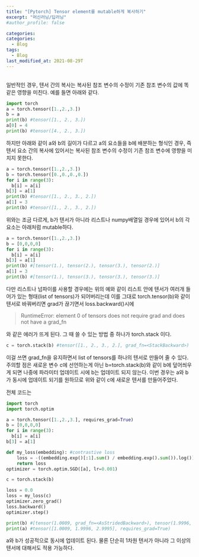 ```yaml
---
title: "[Pytorch] Tensor element를 mutable하게 복사하기"
excerpt: "머신러닝/딥러닝"
#author_profile: false

categories:
categories:
  - Blog
tags:
  - Blog
last_modified_at: 2021-08-29T
---
```


<br>
일반적인 경우, 텐서 간의 복사는 복사된 참조 변수의 수정이 기존 참조 변수의 값에 똑같은 영향을 미친다.
예를 들면 아래와 같다.

```python
import torch
a = torch.tensor([1.,2.,3.])
b = a
print(b) #tensor([1., 2., 3.])
a[0] = 4
print(b) #tensor([4., 2., 3.])
```

하지만 아래와 같이 a와 b의 길이가 다르고 a의 요소들을 b에 배분하는 형식인 경우, 즉 텐서 요소 간의 복사에 있어서는 복사된 참조 변수의 수정이 기존 참조 변수에 영향을 미치지 못한다.

```python
a = torch.tensor([1.,2.,3.])
b = torch.tensor([0.,0.,0.,0.])
for i in range(3):
  b[i] = a[i]
b[3] = a[1]
print(b) #tensor([1., 2., 3., 2.])
a[1] = 3
print(b) #tensor([1., 2., 3., 2.])
```

위와는 조금 다르게, b가 텐서가 아니라 리스트나 numpy배열일 경우에 있어서 b의 각 요소는 아래처럼 mutable하다. 

```python
a = torch.tensor([1.,2.,3.])
b = [0,0,0,0]
for i in range(3):
  b[i] = a[i]
b[3] = a[1]
print(b) #[tensor(1.), tensor(2.), tensor(3.), tensor(2.)]
a[1] = 3
print(b) #[tensor(1.), tensor(3.), tensor(3.), tensor(3.)]
```

다만 리스트나 넘파이를 사용할 경우에는 위의 예와 같이 리스트 안에 텐서가 여러개 들어가 있는 형태(list of tensors)가 되어버리는데 이를 그대로 torch.tensor(b)와 같이 텐서로 바꿔버리면 grad가 끊기면서 loss.backward()시에 
> RuntimeError: element 0 of tensors does not require grad and does not have a grad_fn  

와 같은 에러가 뜨게 된다. 그 때 쓸 수 있는 방법 중 하나가 torch.stack 이다.

```python
c = torch.stack(b) #tensor([1., 2., 3., 2.], grad_fn=<StackBackward>)
```

이걸 쓰면 grad_fn을 유지하면서 list of tensors를 하나의 텐서로 만들어 줄 수 있다. 
주의할 점은 새로운 변수 c에 선언하는게 아닌 b=torch.stack(b)와 같이 b에 덮어씌우게 되면 나중에 파라미터 업데이트 시에 b는 업데이트 되지 않는다. 이번 경우는 a와 b가 동시에 업데이트 되기를 원하므로 위와 같이 c에 새로운 텐서를 만들어주었다.   

전체 코드는 

```python
import torch
import torch.optim

a = torch.tensor([1.,2.,3.], requires_grad=True)
b = [0,0,0,0]
for i in range(3):
  b[i] = a[i]
b[3] = a[1]

def my_loss(embedding): #contrastive loss
    loss = -((embedding.exp()[:1].sum() / embedding.exp().sum()).log())
    return loss
optimizer = torch.optim.SGD([a], lr=0.001)

c = torch.stack(b)

loss = 0.0
loss = my_loss(c)
optimizer.zero_grad()
loss.backward()
optimizer.step()

print(b) #[tensor(1.0009, grad_fn=<AsStridedBackward>), tensor(1.9996, ...]
print(a) #tensor([1.0009, 1.9996, 2.9995], requires_grad=True)
```
a와 b가 성공적으로 동시에 업데이트 된다. 
물론 단순히 1차원 텐서가 아니라 그 이상의 텐서에 대해서도 적용 가능하다. 
